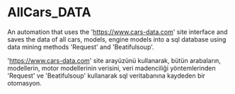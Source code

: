 # AllCars_DATA

An automation that uses the 'https://www.cars-data.com' site interface and saves the data of all cars, models, engine models into a sql database using data mining methods 'Request' and 'Beatifulsoup'.

'https://www.cars-data.com' site arayüzünü kullanarak, bütün arabaların, modellerin, motor modellerinin verisini, veri madenciliği yöntemlerinden 'Request' ve 'Beatifulsoup' kullanarak sql veritabanına kaydeden bir otomasyon.
